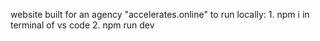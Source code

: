 website built for an agency "accelerates.online"
to run locally:
    1. npm i in terminal of vs code
    2. npm run dev
